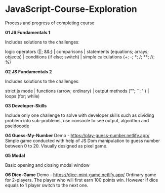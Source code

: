 # JavaScript-Course-Exploration
Process and progress of completing course

**01 JS Fundamentals 1**

Includes solutions to the challenges:

logic operators (||; &&;) | comparisons | statements (equations; arrays; objects) | conditions (if else; switch) | simple calculations (+; -; *; /; **; //; %)



**02 JS Fundamentals 2**

Includes solutions to the challenges:

strict.js mode | functions (arrow; ordinary) | output methods (""; ``; '') | loops (for; while)



**03 Developer-Skills**

Include only one challenge to solve with developer skills such as dividing problem into sub-problems, use consoole to see output, algorithm and pseidocode



**04 Guess-My-Number**
Demo - https://play-guess-number.netlify.app/
Simple game conducted with help of JS Dom manipulation to guess number between 0 to 20. Visually designed as pixel game.


**05 Modal**

Basic opening and closing modal window


**06 Dice-Game**
Demo - https://dice-mini-game.netlify.app/
Ordinary game for 2-players. The player who will first earn 100 points win. However if dice equals to 1 player switch to the next one. 

